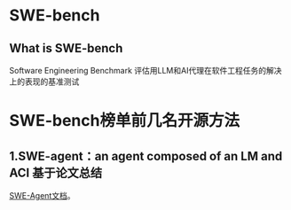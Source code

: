 # SWE-bench

## What is SWE-bench
Software Engineering Benchmark 评估用LLM和AI代理在软件工程任务的解决上的表现的基准测试

# SWE-bench榜单前几名开源方法

## 1.SWE-agent：an agent composed of an LM and ACI  基于论文总结
[SWE-Agent文档](https://swe-agent.com)。


